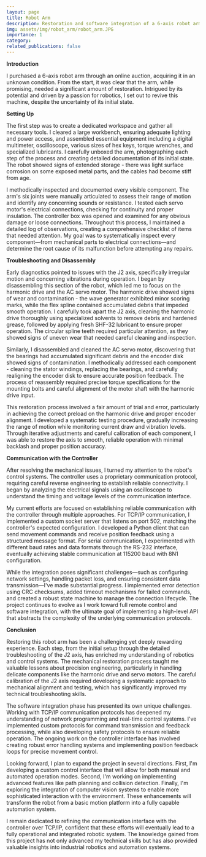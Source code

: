 ```yaml
---
layout: page
title: Robot Arm
description: Restoration and software integration of a 6-axis robot arm.
img: assets/img/robot_arm/robot_arm.JPG
importance: 1
category: 
related_publications: false
---
```


**Introduction**

I purchased a 6-axis robot arm through an online auction, acquiring it in an unknown condition. From the start, it was clear that the arm, while promising, needed a significant amount of restoration. Intrigued by its potential and driven by a passion for robotics, I set out to revive this machine, despite the uncertainty of its initial state.

**Setting Up**

The first step was to create a dedicated workspace and gather all necessary tools. I cleared a large workbench, ensuring adequate lighting and power access, and assembled essential equipment including a digital multimeter, oscilloscope, various sizes of hex keys, torque wrenches, and specialized lubricants. I carefully unboxed the arm, photographing each step of the process and creating detailed documentation of its initial state. The robot showed signs of extended storage - there was light surface corrosion on some exposed metal parts, and the cables had become stiff from age.

I methodically inspected and documented every visible component. The arm's six joints were manually articulated to assess their range of motion and identify any concerning sounds or resistance. I tested each servo motor's electrical connections, checking for continuity and proper insulation. The controller box was opened and examined for any obvious damage or loose connections. Throughout this process, I maintained a detailed log of observations, creating a comprehensive checklist of items that needed attention. My goal was to systematically inspect every component—from mechanical parts to electrical connections—and determine the root cause of its malfunction before attempting any repairs.

**Troubleshooting and Disassembly**

Early diagnostics pointed to issues with the J2 axis, specifically irregular motion and concerning vibrations during operation. I began by disassembling this section of the robot, which led me to focus on the harmonic drive and the AC servo motor. The harmonic drive showed signs of wear and contamination - the wave generator exhibited minor scoring marks, while the flex spline contained accumulated debris that impeded smooth operation. I carefully took apart the J2 axis, cleaning the harmonic drive thoroughly using specialized solvents to remove debris and hardened grease, followed by applying fresh SHF-32 lubricant to ensure proper operation. The circular spline teeth required particular attention, as they showed signs of uneven wear that needed careful cleaning and inspection.

Similarly, I disassembled and cleaned the AC servo motor, discovering that the bearings had accumulated significant debris and the encoder disk showed signs of contamination. I methodically addressed each component - cleaning the stator windings, replacing the bearings, and carefully realigning the encoder disk to ensure accurate position feedback. The process of reassembly required precise torque specifications for the mounting bolts and careful alignment of the motor shaft with the harmonic drive input.

This restoration process involved a fair amount of trial and error, particularly in achieving the correct preload on the harmonic drive and proper encoder alignment. I developed a systematic testing procedure, gradually increasing the range of motion while monitoring current draw and vibration levels. Through iterative adjustments and careful calibration of each component, I was able to restore the axis to smooth, reliable operation with minimal backlash and proper position accuracy.

**Communication with the Controller**

After resolving the mechanical issues, I turned my attention to the robot's control systems. The controller uses a proprietary communication protocol, requiring careful reverse engineering to establish reliable connectivity. I began by analyzing the electrical signals using an oscilloscope to understand the timing and voltage levels of the communication interface.

My current efforts are focused on establishing reliable communication with the controller through multiple approaches. For TCP/IP communication, I implemented a custom socket server that listens on port 502, matching the controller's expected configuration. I developed a Python client that can send movement commands and receive position feedback using a structured message format. For serial communication, I experimented with different baud rates and data formats through the RS-232 interface, eventually achieving stable communication at 115200 baud with 8N1 configuration.

While the integration poses significant challenges—such as configuring network settings, handling packet loss, and ensuring consistent data transmission—I've made substantial progress. I implemented error detection using CRC checksums, added timeout mechanisms for failed commands, and created a robust state machine to manage the connection lifecycle. The project continues to evolve as I work toward full remote control and software integration, with the ultimate goal of implementing a high-level API that abstracts the complexity of the underlying communication protocols.

**Conclusion**

Restoring this robot arm has been a challenging yet deeply rewarding experience. Each step, from the initial setup through the detailed troubleshooting of the J2 axis, has enriched my understanding of robotics and control systems. The mechanical restoration process taught me valuable lessons about precision engineering, particularly in handling delicate components like the harmonic drive and servo motors. The careful calibration of the J2 axis required developing a systematic approach to mechanical alignment and testing, which has significantly improved my technical troubleshooting skills.

The software integration phase has presented its own unique challenges. Working with TCP/IP communication protocols has deepened my understanding of network programming and real-time control systems. I've implemented custom protocols for command transmission and feedback processing, while also developing safety protocols to ensure reliable operation. The ongoing work on the controller interface has involved creating robust error handling systems and implementing position feedback loops for precise movement control.

Looking forward, I plan to expand the project in several directions. First, I'm developing a custom control interface that will allow for both manual and automated operation modes. Second, I'm working on implementing advanced features like path planning and collision detection. Finally, I'm exploring the integration of computer vision systems to enable more sophisticated interaction with the environment. These enhancements will transform the robot from a basic motion platform into a fully capable automation system.

I remain dedicated to refining the communication interface with the controller over TCP/IP, confident that these efforts will eventually lead to a fully operational and integrated robotic system. The knowledge gained from this project has not only advanced my technical skills but has also provided valuable insights into industrial robotics and automation systems.
